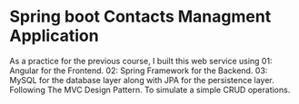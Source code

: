 # Spring boot Contacts Managment Application
 As a practice for the previous course, I built this web service using 01: Angular for the Frontend. 02: Spring Framework for the Backend. 03: MySQL for the database layer along with JPA for the persistence layer. Following The MVC Design Pattern. To simulate a simple CRUD operations.
